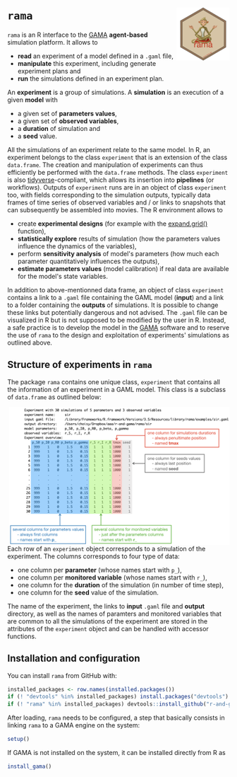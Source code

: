 
<!-- README.md is generated from README.Rmd. Please edit that file -->
`rama` <img src="man/figures/logo.png" align="right" width=120/>
================================================================

<!-- [![CRAN_Status_Badge](http://www.r-pkg.org/badges/version/rama)](https://cran.r-project.org/package=rama) -->
`rama` is an R interface to the [GAMA](https://gama-platform.github.io) **agent-based** simulation platform. It allows to

-   **read** an experiment of a model defined in a `.gaml` file,
-   **manipulate** this experiment, including generate experiment plans and
-   **run** the simulations defined in an experiment plan.

An **experiment** is a group of simulations. A **simulation** is an execution of a given **model** with

-   a given set of **parameters values**,
-   a given set of **observed variables**,
-   a **duration** of simulation and
-   a **seed** value.

All the simulations of an experiment relate to the same model. In R, an experiment belongs to the class `experiment` that is an extension of the class `data.frame`. The creation and manipulation of experiments can thus efficiently be performed with the `data.frame` methods. The class `experiment` is also [tidyverse](https://www.tidyverse.org)-compliant, which allows its insertion into **pipelines** (or workflows). Outputs of `experiment` runs are in an object of class `experiment` too, with fields corresponding to the simulation outputs, typically data frames of time series of observed variables and / or links to snapshots that can subsequently be assembled into movies. The R environment allows to

-   create **experimental designs** (for example with the [expand.grid()](https://www.rdocumentation.org/packages/base/versions/3.5.1/topics/expand.grid) function),
-   **statistically explore** results of simulation (how the parameters values influence the dynamics of the variables),
-   perform **sensitivity analysis** of model's parameters (how much each parameter quantitatively influences the outputs),
-   **estimate parameters values** (model calibration) if real data are available for the model's state variables.

In addition to above-mentionned data frame, an object of class `experiment` contains a link to a `.gaml` file containing the GAML model (**input**) and a link to a folder containing the **outputs** of simulations. It is possible to change these links but potentially dangerous and not advised. The `.gaml` file can be visualized in R but is not supposed to be modified by the user in R. Instead, a safe practice is to develop the model in the [GAMA](https://gama-platform.github.io) software and to reserve the use of `rama` to the design and exploitation of experiments' simulations as outlined above.

Structure of experiments in `rama`
----------------------------------

The package `rama` contains one unique class, `experiment` that contains all the information of an experiment in a GAML model. This class is a subclass of `data.frame` as outlined below:

<img src="man/figures/rama1_1.png" align="right" width=500/>

Each row of an `experiment` object corresponds to a simulation of the experiment. The columns corresponds to four type of data:

-   one column per **parameter** (whose names start with `p_`),
-   one column per **monitored variable** (whose names start with `r_`),
-   one column for the **duration** of the simulation (in number of time step),
-   one column for the **seed** value of the simulation.

The name of the experiment, the links to **input** `.gaml` file and **output** directory, as well as the names of paramters and monitored variables that are common to all the simulations of the experiment are stored in the attributes of the `experiment` object and can be handled with accessor functions.

Installation and configuration
------------------------------

You can install `rama` from GitHub with:

``` r
installed_packages <- row.names(installed.packages())
if (! "devtools" %in% installed_packages) install.packages("devtools")
if (! "rama" %in% installed_packages) devtools::install_github("r-and-gama/rama")
```

After loading, `rama` needs to be configured, a step that basically consists in linking `rama` to a GAMA engine on the system:

``` r
setup()
```

If GAMA is not installed on the system, it can be installed directly from R as

``` r
install_gama()
```
